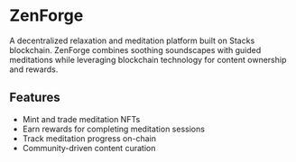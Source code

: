 # ZenForge

A decentralized relaxation and meditation platform built on Stacks blockchain. ZenForge combines soothing soundscapes with guided meditations while leveraging blockchain technology for content ownership and rewards.

## Features
- Mint and trade meditation NFTs
- Earn rewards for completing meditation sessions
- Track meditation progress on-chain
- Community-driven content curation